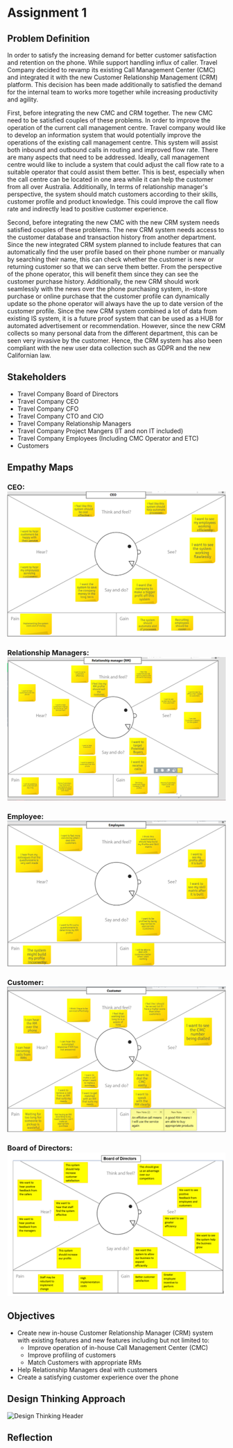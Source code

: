 
# Assignment 1

## Problem Definition

In order to satisfy the increasing demand for better customer satisfaction and retention on the phone. While support handling influx of caller. Travel Company decided to revamp its existing Call Management Center (CMC) and integrated it with the new Customer Relationship Management (CRM) platform. This decision has been made additionally to satisfied the demand for the internal team to works more together while increasing productivity and agility.

First, before integrating the new CMC and CRM together. The new CMC need to be satisfied couples of these problems. In order to improve the operation of the current call management centre. Travel company would like to develop an information system that would potentially improve the operations of the existing call management centre. This system will assist both inbound and outbound calls in routing and improved flow rate. There are many aspects that need to be addressed. Ideally, call management centre would like to include a system that could adjust the call flow rate to a suitable operator that could assist them better. This is best, especially when the call centre can be located in one area while it can help the customer from all over Australia. Additionally, In terms of relationship manager's perspective, the system should match customers according to their skills, customer profile and product knowledge. This could improve the call flow rate and indirectly lead to positive customer experience.

Second, before integrating the new CMC with the new CRM system needs satisfied couples of these problems. The new CRM system needs access to the customer database and transaction history from another department. Since the new integrated CRM system planned to include features that can automatically find the user profile based on their phone number or manually by searching their name, this can check whether the customer is new or returning customer so that we can serve them better. From the perspective of the phone operator, this will benefit them since they can see the customer purchase history. Additionally, the new CRM should work seamlessly with the news over the phone purchasing system, in-store purchase or online purchase that the customer profile can dynamically update so the phone operator will always have the up to date version of the customer profile. Since the new CRM system combined a lot of data from existing IS system, it is a future proof system that can be used as a HUB for automated advertisement or recommendation. However, since the new CRM collects so many personal data from the different department, this can be seen very invasive by the customer. Hence, the CRM system has also been compliant with the new user data collection such as GDPR and the new Californian law.

## Stakeholders

* Travel Company Board of Directors
* Travel Company CEO
* Travel Company CFO
* Travel Company CTO and CIO
* Travel Company Relationship Managers
* Travel Company Project Mangers (IT and non IT included)
* Travel Company Employees (Including CMC Operator and ETC)
* Customers

## Empathy Maps

### CEO: ![alt text](https://raw.githubusercontent.com/SirDickensBottomskew/ISDMProject/Samer-EmpathyMaps/IMG/CEO%20Empathy.PNG 'CEO Empathy Map')

### Relationship Managers: ![alt text](https://raw.githubusercontent.com/SirDickensBottomskew/ISDMProject/Samer-EmpathyMaps/IMG/RM%20Empathy.PNG 'RM Empathy Map')

### Employee: ![alt text](https://raw.githubusercontent.com/SirDickensBottomskew/ISDMProject/Samer-EmpathyMaps/IMG/Employee%20Empathy.PNG 'Employee Empathy Map')

### Customer: ![alt text](https://raw.githubusercontent.com/SirDickensBottomskew/ISDMProject/Samer-EmpathyMaps/IMG/Customer%20Empathy.PNG 'Customer Empathy Map')

### Board of Directors: ![alt text](https://raw.githubusercontent.com/SirDickensBottomskew/ISDMProject/JKalair-patch-1-Empathy-Map-BOD/empathy%20map%20board%20of%20directors.PNG 'Customer Empathy Map')

## Objectives

* Create new in-house Customer Relationship Manager (CRM) system with existing features and new features including but not limited to:
  * Improve operation of in-house Call Management Center (CMC)
  * Improve profiling of customers
  * Match Customers with appropriate RMs
* Help Relationship Managers deal with customers
* Create a satisfying customer experience over the phone

## Design Thinking Approach

![Design Thinking Header](https://public-media.interaction-design.org/images/ux-daily/58089e358c6d5.jpg)

## Reflection

